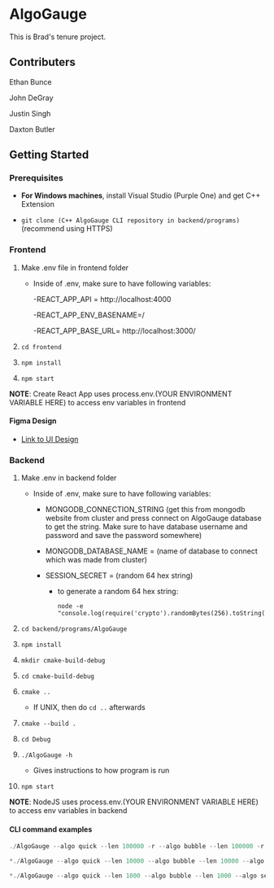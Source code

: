 # AlgoGauge

This is Brad's tenure project.

## Contributers

Ethan Bunce

John DeGray

Justin Singh

Daxton Butler

## Getting Started

### Prerequisites

- **For Windows machines**, install Visual Studio (Purple One) and get C++ Extension

- `git clone (C++ AlgoGauge CLI repository in backend/programs)` (recommend using HTTPS)

### Frontend

1. Make .env file in frontend folder
   - Inside of .env, make sure to have following variables:

      -REACT_APP_API = http://localhost:4000

      -REACT_APP_ENV_BASENAME=/

      -REACT_APP_BASE_URL= http://localhost:3000/
  
2. `cd frontend`
3. `npm install`
4. `npm start`

**NOTE**: Create React App uses process.env.(YOUR ENVIRONMENT VARIABLE HERE) to access env variables in frontend

#### Figma Design

- [Link to UI Design](https://www.figma.com/file/r5alAblSJBMorkuXMqm3Vh/AlgoGauge?type=design&node-id=0%3A1&mode=design&t=bXLYWE9pL1FxuJFI-1)

### Backend

1. Make .env in backend folder

   - Inside of .env, make sure to have following variables:

      - MONGODB_CONNECTION_STRING (get this from mongodb website from cluster and press connect on AlgoGauge database to get the string. Make sure to have database username and password and save the password somewhere)

      - MONGODB_DATABASE_NAME = (name of database to connect which was made from cluster)

      - SESSION_SECRET = (random 64 hex string)
         - to generate a random 64 hex string:

           ```
           node -e "console.log(require('crypto').randomBytes(256).toString('base64'));"
           ```

2. `cd backend/programs/AlgoGauge`
3. `npm install`
4. `mkdir cmake-build-debug`
5. `cd cmake-build-debug`
6. `cmake ..`
   - If UNIX, then do `cd ..` afterwards
7. `cmake --build .`
8. `cd Debug`
9. `./AlgoGauge -h`
   - Gives instructions to how program is run
10. `npm start`

**NOTE**: NodeJS uses process.env.(YOUR ENVIRONMENT VARIABLE HERE) to access env variables in backend

#### CLI command examples

```powershell
./AlgoGauge --algo quick --len 100000 -r --algo bubble --len 100000 -r
```

```powershell
*./AlgoGauge --algo quick --len 10000 --algo bubble --len 10000 --algo selection --len 10000 --algo insertion --len 10000 --algo merge --len 10000 --algo heap --len 10000 --algo quick --len 10000 --algo bubble --len 10000 --algo selection --len 10000 --algo insertion --len 10000 --algo merge --len 10000 --algo heap --len 10000 --algo quick --len 10000 --algo bubble --len 10000 --algo selection --len 10000 --algo insertion --len 10000 --algo merge --len 10000 --algo heap --len 10000 --algo quick --len 10000 --algo bubble --len 10000 --algo selection --len 10000 --algo insertion --len 10000 --algo merge --len 10000 --algo heap --len 10000 --algo quick --len 10000 --algo bubble --len 10000 --algo selection --len 10000 --algo insertion --len 10000 --algo merge --len 10000 --algo heap --len 10000 *rrrrrrssssssooooooeeeeeecccccc
```

```powershell
*./AlgoGauge --algo quick --len 1000 --algo bubble --len 1000 --algo selection --len 1000 --algo insertion --len 1000 --algo merge --len 1000 --algo heap --len 1000 -rrrrrr
```
